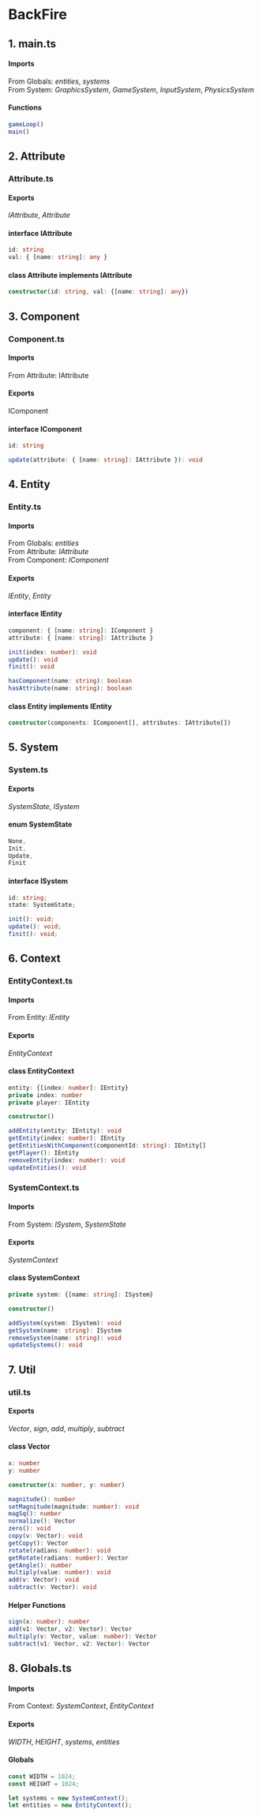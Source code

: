 # BackFire
## 1. main.ts
#### Imports
From Globals: *entities*, *systems*  
From System: *GraphicsSystem*, *GameSystem*, *InputSystem*, *PhysicsSystem*

#### Functions
```typescript
gameLoop()
main()
```

## 2. Attribute
### Attribute.ts
#### Exports
*IAttribute*, *Attribute*

#### __interface__ IAttribute
```typescript
id: string
val: { [name: string]: any }
```

#### __class__ Attribute implements IAttribute
```typescript
constructor(id: string, val: {[name: string]: any})
```

## 3. Component
### Component.ts
#### Imports
From Attribute: IAttribute

#### Exports
IComponent

#### __interface__ IComponent
```typescript
id: string

update(attribute: { [name: string]: IAttribute }): void
```

## 4. Entity
### Entity.ts
#### Imports
From Globals: *entities*  
From Attribute: *IAttribute*  
From Component: *IComponent*

#### Exports
*IEntity*, *Entity*

#### __interface__ IEntity
```typescript
component: { [name: string]: IComponent }
attribute: { [name: string]: IAttribute }

init(index: number): void
update(): void
finit(): void

hasComponent(name: string): boolean
hasAttribute(name: string): boolean
```
#### __class__ Entity implements IEntity
```typescript
constructor(components: IComponent[], attributes: IAttribute[])
```

## 5. System
### System.ts

#### Exports
*SystemState*, *ISystem*

#### __enum__ SystemState
```typescript
None,
Init,
Update,
Finit
```
#### __interface__ ISystem
```typescript
id: string;
state: SystemState;

init(): void;
update(): void;
finit(): void;
```

## 6. Context
### EntityContext.ts

#### Imports
From Entity: *IEntity*

#### Exports
*EntityContext*

#### __class__ EntityContext
```typescript
entity: {[index: number]: IEntity}  
private index: number  
private player: IEntity

constructor()

addEntity(entity: IEntity): void
getEntity(index: number): IEntity
getEntitiesWithComponent(componentId: string): IEntity[]
getPlayer(): IEntity
removeEntity(index: number): void
updateEntities(): void
```
### SystemContext.ts

#### Imports
From System: *ISystem*, *SystemState*

#### Exports
*SystemContext*

#### __class__ SystemContext
```typescript
private system: {[name: string]: ISystem}

constructor()

addSystem(system: ISystem): void
getSystem(name: string): ISystem
removeSystem(name: string): void
updateSystems(): void
```

## 7. Util
### util.ts
#### Exports
*Vector*, *sign*, *add*, *multiply*, *subtract*
#### __class__ Vector
```typescript
x: number
y: number

constructor(x: number, y: number)

magnitude(): number
setMagnitude(magnitude: number): void
magSq(): number
normalize(): Vector
zero(): void
copy(v: Vector): void
getCopy(): Vector
rotate(radians: number): void
getRotate(radians: number): Vector
getAngle(): number
multiply(value: number): void
add(v: Vector): void
subtract(v: Vector): void
```
#### Helper Functions
```typescript
sign(x: number): number
add(v1: Vector, v2: Vector): Vector
multiply(v: Vector, value: number): Vector
subtract(v1: Vector, v2: Vector): Vector
```
## 8. Globals.ts
#### Imports
From Context: *SystemContext*, *EntityContext*
#### Exports
*WIDTH*, *HEIGHT*, *systems*, *entities*
#### Globals
```typescript
const WIDTH = 1024;
const HEIGHT = 1024;

let systems = new SystemContext();
let entities = new EntityContext();
```

